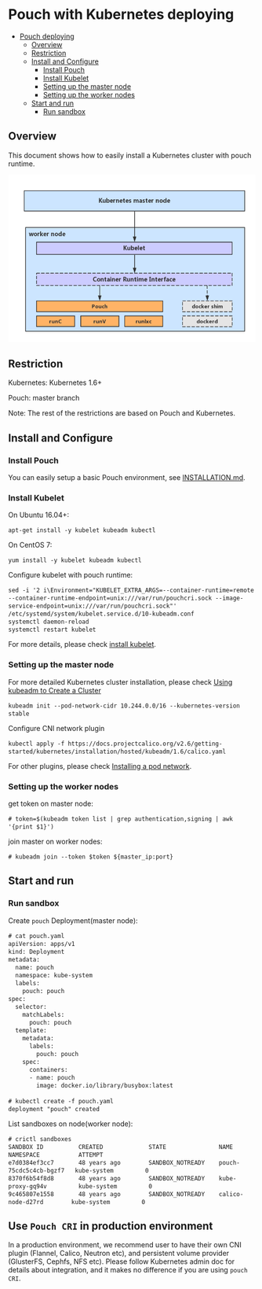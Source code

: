# Pouch with Kubernetes deploying

- [Pouch deploying](#pouch-with-kubernetes-deploying)
    - [Overview](#overview)
    - [Restriction](#restriction)
    - [Install and Configure](#install-and-configure)
        - [Install Pouch](#install-pouch)
        - [Install Kubelet](#install-kubelet)
        - [Setting up the master node](#setting-up-the-master-node)
        - [Setting up the worker nodes](#setting-up-the-worker-nodes)
    - [Start and run](#start-and-run)
        - [Run sandbox](#run-sandbox)

## Overview

This document shows how to easily install a Kubernetes cluster with pouch runtime.

![pouch_with_kubernetes](../static_files/pouch_with_kubernetes.png)

## Restriction 

Kubernetes: Kubernetes 1.6+

Pouch: master branch

Note: The rest of the restrictions are based on Pouch and Kubernetes.

## Install and Configure

### Install Pouch

You can easily setup a basic Pouch environment, see [INSTALLATION.md](../../INSTALLATION.md).


### Install Kubelet

On Ubuntu 16.04+:

```
apt-get install -y kubelet kubeadm kubectl
```

On CentOS 7:

```
yum install -y kubelet kubeadm kubectl
```

Configure kubelet with pouch runtime:

```
sed -i '2 i\Environment="KUBELET_EXTRA_ARGS=--container-runtime=remote --container-runtime-endpoint=unix:///var/run/pouchcri.sock --image-service-endpoint=unix:///var/run/pouchcri.sock"' /etc/systemd/system/kubelet.service.d/10-kubeadm.conf
systemctl daemon-reload
systemctl restart kubelet
```

For more details, please check [install kubelet](https://kubernetes.io/docs/setup/independent/install-kubeadm/#installing-kubeadm-kubelet-and-kubectl).

### Setting up the master node

For more detailed Kubernetes cluster installation, please check [Using kubeadm to Create a Cluster](https://kubernetes.io/docs/setup/independent/create-cluster-kubeadm/)

```
kubeadm init --pod-network-cidr 10.244.0.0/16 --kubernetes-version stable
```

Configure CNI network plugin

```
kubectl apply -f https://docs.projectcalico.org/v2.6/getting-started/kubernetes/installation/hosted/kubeadm/1.6/calico.yaml
```

For other plugins, please check [Installing a pod network](https://kubernetes.io/docs/setup/independent/create-cluster-kubeadm/#pod-network).

### Setting up the worker nodes

get token on master node:
```
# token=$(kubeadm token list | grep authentication,signing | awk '{print $1}')
```
join master on worker nodes:
```
# kubeadm join --token $token ${master_ip:port}
```

## Start and run

### Run sandbox

Create `pouch` Deployment(master node):

```
# cat pouch.yaml
apiVersion: apps/v1
kind: Deployment
metadata:
  name: pouch
  namespace: kube-system
  labels:
    pouch: pouch
spec:
  selector:
    matchLabels:
      pouch: pouch
  template:
    metadata:
      labels:
        pouch: pouch
    spec:
      containers:
      - name: pouch
        image: docker.io/library/busybox:latest

# kubectl create -f pouch.yaml
deployment "pouch" created
```

List sandboxes on node(worker node):

```
# crictl sandboxes
SANDBOX ID          CREATED             STATE               NAME                     NAMESPACE           ATTEMPT
e7d0384ef3cc7       48 years ago        SANDBOX_NOTREADY    pouch-75cdc5c4cb-bgzf7   kube-system         0
8370f6b54f8d8       48 years ago        SANDBOX_NOTREADY    kube-proxy-gq94v         kube-system         0
9c465807e1558       48 years ago        SANDBOX_NOTREADY    calico-node-d27rd        kube-system         0
```

## Use `Pouch CRI` in production environment
In a production environment, we recommend user to have their own CNI plugin (Flannel, Calico, Neutron etc), and persistent volume provider (GlusterFS, Cephfs, NFS etc). Please follow Kubernetes admin doc for  details about integration, and it makes no difference if you are using `pouch CRI`.


